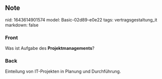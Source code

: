 ## Note
nid: 1643614901574
model: Basic-02d89-e0e22
tags: vertragsgestaltung_it
markdown: false

### Front
Was ist Aufgabe des <b>Projektmanagements</b>?

### Back
Einteilung von IT-Projekten in Planung und Durchführung.

